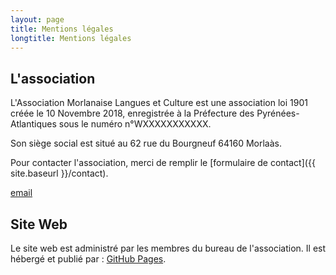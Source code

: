 ```yaml
---
layout: page
title: Mentions légales
longtitle: Mentions légales
---
```



## L'association

L'Association Morlanaise Langues et Culture est une association loi 1901 créée
le 10 Novembre 2018, enregistrée à la Préfecture des Pyrénées-Atlantiques sous le
numéro n°WXXXXXXXXXXX.

Son siège social est situé au 62 rue du Bourgneuf 64160 Morlaàs.

Pour contacter l'association, merci de remplir le [formulaire de contact]({{ site.baseurl }}/contact).

<a href="{{ site.email | encode_email }}"> email </a>

## Site Web

Le site web est administré par les membres du bureau de l'association. Il est
hébergé et publié par : [GitHub Pages](https://pages.github.com).
